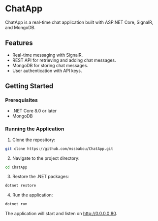 # ChatApp

ChatApp is a real-time chat application built with ASP.NET Core, SignalR, and MongoDB.

## Features

- Real-time messaging with SignalR.
- REST API for retrieving and adding chat messages.
- MongoDB for storing chat messages.
- User authentication with API keys.

## Getting Started

### Prerequisites

- .NET Core 8.0 or later
- MongoDB

### Running the Application

1. Clone the repository:
```sh
git clone https://github.com/mssbabou/ChatApp.git
```

2. Navigate to the project directory:
```sh
cd ChatApp
```

3. Restore the .NET packages:
```sh
dotnet restore
```

4. Run the application:
```sh
dotnet run
```

The application will start and listen on http://0.0.0.0:80.